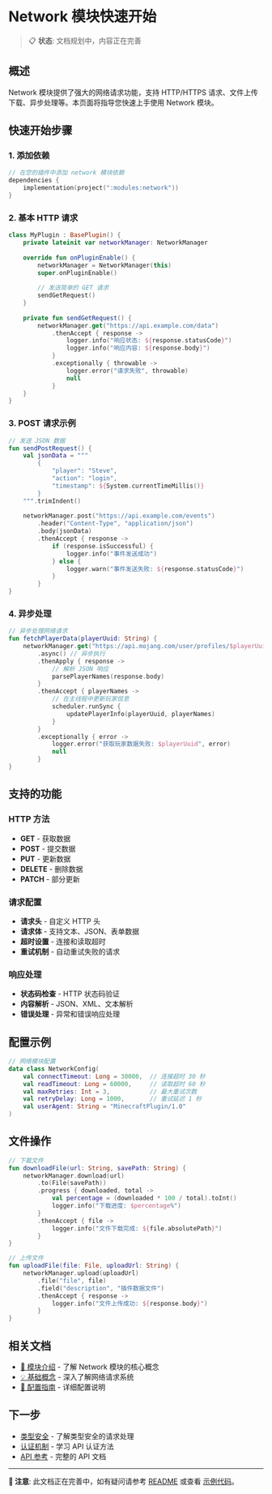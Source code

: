 # Network 模块快速开始

> 📋 **状态**: 文档规划中，内容正在完善

## 概述

Network 模块提供了强大的网络请求功能，支持 HTTP/HTTPS 请求、文件上传下载、异步处理等。本页面将指导您快速上手使用 Network 模块。

## 快速开始步骤

### 1. 添加依赖

```kotlin
// 在您的插件中添加 network 模块依赖
dependencies {
    implementation(project(":modules:network"))
}
```

### 2. 基本 HTTP 请求

```kotlin
class MyPlugin : BasePlugin() {
    private lateinit var networkManager: NetworkManager
    
    override fun onPluginEnable() {
        networkManager = NetworkManager(this)
        super.onPluginEnable()
        
        // 发送简单的 GET 请求
        sendGetRequest()
    }
    
    private fun sendGetRequest() {
        networkManager.get("https://api.example.com/data")
            .thenAccept { response ->
                logger.info("响应状态: ${response.statusCode}")
                logger.info("响应内容: ${response.body}")
            }
            .exceptionally { throwable ->
                logger.error("请求失败", throwable)
                null
            }
    }
}
```

### 3. POST 请求示例

```kotlin
// 发送 JSON 数据
fun sendPostRequest() {
    val jsonData = """
        {
            "player": "Steve",
            "action": "login",
            "timestamp": ${System.currentTimeMillis()}
        }
    """.trimIndent()
    
    networkManager.post("https://api.example.com/events")
        .header("Content-Type", "application/json")
        .body(jsonData)
        .thenAccept { response ->
            if (response.isSuccessful) {
                logger.info("事件发送成功")
            } else {
                logger.warn("事件发送失败: ${response.statusCode}")
            }
        }
}
```

### 4. 异步处理

```kotlin
// 异步处理网络请求
fun fetchPlayerData(playerUuid: String) {
    networkManager.get("https://api.mojang.com/user/profiles/$playerUuid/names")
        .async() // 异步执行
        .thenApply { response ->
            // 解析 JSON 响应
            parsePlayerNames(response.body)
        }
        .thenAccept { playerNames ->
            // 在主线程中更新玩家信息
            scheduler.runSync {
                updatePlayerInfo(playerUuid, playerNames)
            }
        }
        .exceptionally { error ->
            logger.error("获取玩家数据失败: $playerUuid", error)
            null
        }
}
```

## 支持的功能

### HTTP 方法
- **GET** - 获取数据
- **POST** - 提交数据
- **PUT** - 更新数据
- **DELETE** - 删除数据
- **PATCH** - 部分更新

### 请求配置
- **请求头** - 自定义 HTTP 头
- **请求体** - 支持文本、JSON、表单数据
- **超时设置** - 连接和读取超时
- **重试机制** - 自动重试失败的请求

### 响应处理
- **状态码检查** - HTTP 状态码验证
- **内容解析** - JSON、XML、文本解析
- **错误处理** - 异常和错误响应处理

## 配置示例

```kotlin
// 网络模块配置
data class NetworkConfig(
    val connectTimeout: Long = 30000,  // 连接超时 30 秒
    val readTimeout: Long = 60000,     // 读取超时 60 秒
    val maxRetries: Int = 3,           // 最大重试次数
    val retryDelay: Long = 1000,       // 重试延迟 1 秒
    val userAgent: String = "MinecraftPlugin/1.0"
)
```

## 文件操作

```kotlin
// 下载文件
fun downloadFile(url: String, savePath: String) {
    networkManager.download(url)
        .to(File(savePath))
        .progress { downloaded, total ->
            val percentage = (downloaded * 100 / total).toInt()
            logger.info("下载进度: $percentage%")
        }
        .thenAccept { file ->
            logger.info("文件下载完成: ${file.absolutePath}")
        }
}

// 上传文件
fun uploadFile(file: File, uploadUrl: String) {
    networkManager.upload(uploadUrl)
        .file("file", file)
        .field("description", "插件数据文件")
        .thenAccept { response ->
            logger.info("文件上传成功: ${response.body}")
        }
}
```

## 相关文档

- [📖 模块介绍](intro.md) - 了解 Network 模块的核心概念
- [💡 基础概念](concepts.md) - 深入了解网络请求系统
- [🔧 配置指南](configuration.md) - 详细配置说明

## 下一步

- [类型安全](type-safety.md) - 了解类型安全的请求处理
- [认证机制](authentication.md) - 学习 API 认证方法
- [API 参考](api-reference.md) - 完整的 API 文档

---

**📝 注意**: 此文档正在完善中，如有疑问请参考 [README](README.md) 或查看 [示例代码](examples.md)。
